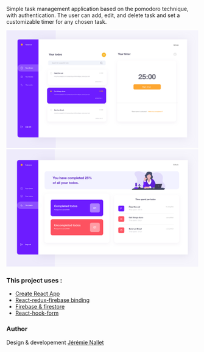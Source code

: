 Simple task management application based on the pomodoro technique, with authentication. The user
can add, edit, and delete task and set a customizable timer for any chosen task.

![Thumbnail](preview1.png) ![Thumbnail2](preview2.png)

### This project uses :

-   [Create React App](https://github.com/facebook/create-react-app)
-   [React-redux-firebase binding](https://github.com/prescottprue/react-redux-firebase)
-   [Firebase & firestore](https://firebase.google.com)
-   [React-hook-form](https://github.com/react-hook-form/react-hook-form)

### Author

Design & developement [Jérémie Nallet](https://github.com/JeremieNallet)
